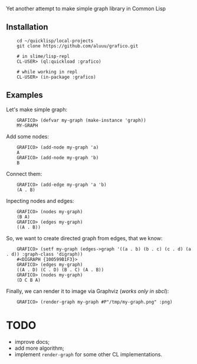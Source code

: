 
Yet another attempt to make simple graph library in Common Lisp

Installation
-----------

        cd ~/quicklisp/local-projects
        git clone https://github.com/aluuu/grafico.git

        # in slime/lisp-repl
        CL-USER> (ql:quickload :grafico)

        # while working in repl
        CL-USER> (in-package :grafico)

Examples
-----------

Let's make simple graph:

        GRAFICO> (defvar my-graph (make-instance 'graph))
        MY-GRAPH

Add some nodes:

        GRAFICO> (add-node my-graph 'a)
        A
        GRAFICO> (add-node my-graph 'b)
        B

Connect them:

        GRAFICO> (add-edge my-graph 'a 'b)
        (A . B)

Inpecting nodes and edges:

        GRAFICO> (nodes my-graph)
        (B A)
        GRAFICO> (edges my-graph)
        ((A . B))

So, we want to create directed graph from edges, that we know:

        GRAFICO> (setf my-graph (edges->graph '((a . b) (b . c) (c . d) (a . d)) :graph-class 'digraph))
        #<DIGRAPH {100599B1F3}>
        GRAFICO> (edges my-graph)
        ((A . D) (C . D) (B . C) (A . B))
        GRAFICO> (nodes my-graph)
        (D C B A)

Finally, we can render it to image via Graphviz (*works only in sbcl*):

        GRAFICO> (render-graph my-graph #P"/tmp/my-graph.png" :png)


TODO
===========

* improve docs;
* add more algorithm;
* implement `render-graph` for some other CL implementations.